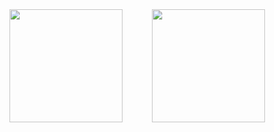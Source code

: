 <div style="display: flex;">
  <a href="https://github.com/guilherme-savio" style="flex: 1;">
    <img height="200em" src="https://github-readme-stats.vercel.app/api?username=guilherme-savio&count_private=true&theme=dark" />
  </a>
  <a href="https://github.com/guilherme-savio" style="flex: 1;">
    <img height="200em" src="https://github-readme-stats.vercel.app/api/top-langs/?username=guilherme-savio&layout=compact&theme=dark" />
  </a>
</div>
